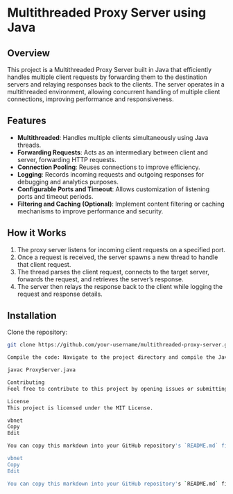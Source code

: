 # Multithreaded Proxy Server using Java

## Overview
This project is a Multithreaded Proxy Server built in Java that efficiently handles multiple client requests by forwarding them to the destination servers and relaying responses back to the clients. The server operates in a multithreaded environment, allowing concurrent handling of multiple client connections, improving performance and responsiveness.

## Features
- **Multithreaded**: Handles multiple clients simultaneously using Java threads.
- **Forwarding Requests**: Acts as an intermediary between client and server, forwarding HTTP requests.
- **Connection Pooling**: Reuses connections to improve efficiency.
- **Logging**: Records incoming requests and outgoing responses for debugging and analytics purposes.
- **Configurable Ports and Timeout**: Allows customization of listening ports and timeout periods.
- **Filtering and Caching (Optional)**: Implement content filtering or caching mechanisms to improve performance and security.

## How it Works
1. The proxy server listens for incoming client requests on a specified port.
2. Once a request is received, the server spawns a new thread to handle that client request.
3. The thread parses the client request, connects to the target server, forwards the request, and retrieves the server’s response.
4. The server then relays the response back to the client while logging the request and response details.

## Installation
Clone the repository:
```bash
git clone https://github.com/your-username/multithreaded-proxy-server.git

Compile the code: Navigate to the project directory and compile the Java files using the following command:

javac ProxyServer.java

Contributing
Feel free to contribute to this project by opening issues or submitting pull requests. Contributions for improvements, bug fixes, and new features are welcome.

License
This project is licensed under the MIT License.

vbnet
Copy
Edit

You can copy this markdown into your GitHub repository's `README.md` file or anywhere else you need to  display the project details in markdown format.

vbnet
Copy
Edit

You can copy this markdown into your GitHub repository's `README.md` file or anywhere else you need to display the p
